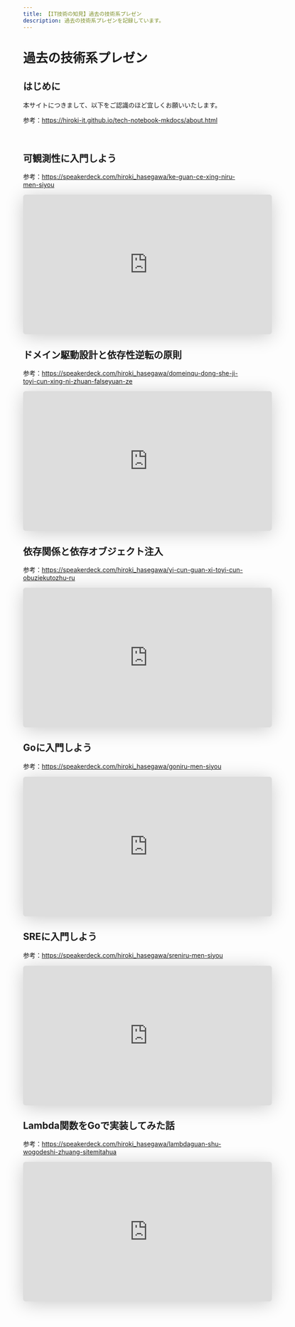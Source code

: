 ```yaml
---
title: 【IT技術の知見】過去の技術系プレゼン
description: 過去の技術系プレゼンを記録しています。
---
```


# 過去の技術系プレゼン

## はじめに

本サイトにつきまして、以下をご認識のほど宜しくお願いいたします。

参考：https://hiroki-it.github.io/tech-notebook-mkdocs/about.html

<br>

## 可観測性に入門しよう

参考：https://speakerdeck.com/hiroki_hasegawa/ke-guan-ce-xing-niru-men-siyou

<iframe class="speakerdeck-iframe" frameborder="0" src="https://speakerdeck.com/player/bedd6f12302d434886650000ceeba517" title="可観測性に入門しよう" allowfullscreen="true" mozallowfullscreen="true" webkitallowfullscreen="true" style="border: 0px; background: padding-box padding-box rgba(0, 0, 0, 0.1); margin: 0px; padding: 0px; border-radius: 6px; box-shadow: rgba(0, 0, 0, 0.2) 0px 5px 40px; width: 560px; height: 314px;" data-ratio="1.78343949044586"></iframe>


<br>

## ドメイン駆動設計と依存性逆転の原則

参考：https://speakerdeck.com/hiroki_hasegawa/domeinqu-dong-she-ji-toyi-cun-xing-ni-zhuan-falseyuan-ze

<iframe class="speakerdeck-iframe" frameborder="0" src="https://speakerdeck.com/player/509d25f8592f4177a4486c1be893f70c" title="ドメイン駆動設計と依存性逆転の原則" allowfullscreen="true" mozallowfullscreen="true" webkitallowfullscreen="true" style="border: 0px; background: padding-box padding-box rgba(0, 0, 0, 0.1); margin: 0px; padding: 0px; border-radius: 6px; box-shadow: rgba(0, 0, 0, 0.2) 0px 5px 40px; width: 560px; height: 314px;" data-ratio="1.78343949044586"></iframe>

<br>

## 依存関係と依存オブジェクト注入

参考：https://speakerdeck.com/hiroki_hasegawa/yi-cun-guan-xi-toyi-cun-obuziekutozhu-ru

<iframe class="speakerdeck-iframe" frameborder="0" src="https://speakerdeck.com/player/873bc58920b448a0b4f06446b5da15b0" title="依存関係と依存オブジェクト注入" allowfullscreen="true" mozallowfullscreen="true" webkitallowfullscreen="true" style="border: 0px; background: padding-box padding-box rgba(0, 0, 0, 0.1); margin: 0px; padding: 0px; border-radius: 6px; box-shadow: rgba(0, 0, 0, 0.2) 0px 5px 40px; width: 560px; height: 314px;" data-ratio="1.78343949044586"></iframe>

<br>

## Goに入門しよう

参考：https://speakerdeck.com/hiroki_hasegawa/goniru-men-siyou

<iframe class="speakerdeck-iframe" frameborder="0" src="https://speakerdeck.com/player/89dd94ed0675412da0413c9e14572045" title="Goに入門しよう" allowfullscreen="true" mozallowfullscreen="true" webkitallowfullscreen="true" style="border: 0px; background: padding-box padding-box rgba(0, 0, 0, 0.1); margin: 0px; padding: 0px; border-radius: 6px; box-shadow: rgba(0, 0, 0, 0.2) 0px 5px 40px; width: 560px; height: 314px;" data-ratio="1.78343949044586"></iframe>


<br>

## SREに入門しよう

参考：https://speakerdeck.com/hiroki_hasegawa/sreniru-men-siyou

<iframe class="speakerdeck-iframe" frameborder="0" src="https://speakerdeck.com/player/9ef17a127836454eba769084baddf60f" title="SREに入門しよう" allowfullscreen="true" mozallowfullscreen="true" webkitallowfullscreen="true" style="border: 0px; background: padding-box padding-box rgba(0, 0, 0, 0.1); margin: 0px; padding: 0px; border-radius: 6px; box-shadow: rgba(0, 0, 0, 0.2) 0px 5px 40px; width: 560px; height: 314px;" data-ratio="1.78343949044586"></iframe>


<br>

## Lambda関数をGoで実装してみた話

参考：https://speakerdeck.com/hiroki_hasegawa/lambdaguan-shu-wogodeshi-zhuang-sitemitahua

<iframe class="speakerdeck-iframe" frameborder="0" src="https://speakerdeck.com/player/0bcf8311d88445a5b44eac258de60727" title="Lambda関数をGoで実装してみた話" allowfullscreen="true" mozallowfullscreen="true" webkitallowfullscreen="true" style="border: 0px; background: padding-box padding-box rgba(0, 0, 0, 0.1); margin: 0px; padding: 0px; border-radius: 6px; box-shadow: rgba(0, 0, 0, 0.2) 0px 5px 40px; width: 560px; height: 314px;" data-ratio="1.78343949044586"></iframe>

<br>

